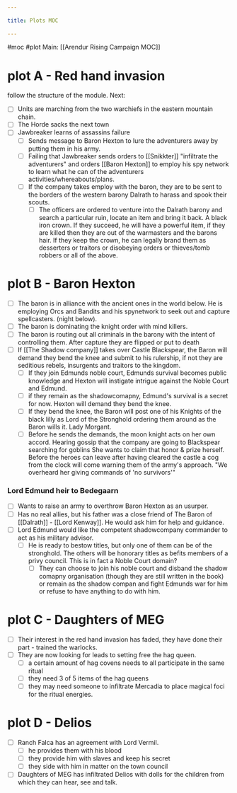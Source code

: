 --- 
title: Plots MOC 
---
#moc #plot 
Main: [[Arendur Rising Campaign MOC]]

# plot A - Red hand invasion
follow the structure of the module.
Next: 
- [ ] Units are marching from the two warchiefs in the eastern mountain chain.
- [ ] The Horde sacks the next town
- [ ] Jawbreaker learns of assassins failure
	- [ ] Sends message to Baron Hexton to lure the adventurers away by putting them in his army.
	- [ ] Failing that Jawbreaker sends orders to [[Snikkter]] "infiltrate the adventurers" and orders [[Baron Hexton]] to employ his spy network to learn what he can of the adventurers activities/whereabouts/plans.
	- [ ] If the company takes employ with the baron, they are to be sent to the borders of the western barony Dalrath to harass and spook their scouts.
		- [ ] The officers are ordered to venture into the Dalrath barony and search a particular ruin, locate an item and bring it back. A black iron crown. If they succeed, he will have a powerful item, if they are killed then they are out of the warmasters and the barons hair. If they keep the crown, he can legally brand them as desserters or traitors or disobeying orders or thieves/tomb robbers or all of the above.

# plot B - Baron Hexton
- [ ] The baron is in alliance with the ancient ones in the world below. He is employing Orcs and Bandits and his spynetwork to seek out and capture spellcasters. (night below).
- [ ] The baron is dominating the knight order with mind killers.
- [ ] The baron is routing out all criminals in the barony with the intent of controlling them. After capture they are flipped or put to death
- [ ] If [[The Shadow company]] takes over Castle Blackspear, the Baron will demand they bend the knee and submit to his rulership, if not they are seditious rebels, insurgents and traitors to the kingdom. 
	- [ ] If they join Edmunds noble court, Edmunds survival becomes public knowledge and Hexton will instigate intrigue against the Noble Court and Edmund.
	- [ ] if they remain as the shadowcomapny, Edmund's survival is a secret for now. Hexton will demand they bend the knee.
	- [ ] If they bend the knee, the Baron will post one of his Knights of the black lilly as Lord of the Stronghold ordering them around as the Baron wills it. Lady Morgant.
	- [ ] Before he sends the demands, the moon knight acts on her own accord. Hearing gossip that the company are going to Blackspear searching for goblins She wants to claim that honor & prize herself. Before the heroes can leave after having cleared the castle a cog from the clock will come warning them of the army's approach. "We overheard her giving commands of 'no survivors'"
### Lord Edmund heir to Bedegaarn
- [ ] Wants to raise an army to overthrow Baron Hexton as an usurper.
- [ ] Has no real allies, but his father was a close friend of The Baron of [[Dalrath]] - [[Lord Kenway]]. He would ask him for help and guidance. 
- [ ] Lord Edmund would like the competent shadowcompany commander to act as his military advisor. 
	- [ ] He is ready to bestow titles, but only one of them can be of the stronghold. The others will be honorary titles as befits members of a privy council. This is in fact a Noble Court domain?
		- [ ] They can choose to join his noble court and disband the shadow comapny organisation (though they are still written in the book) or remain as the shadow compan and fight Edmunds war for him or refuse to have anything to do with him.
# plot C - Daughters of MEG
- [ ] Their interest in the red hand invasion has faded, they have done their part - trained the warlocks. 
- [ ] They are now looking for leads to setting free the hag queen.
	- [ ] a certain amount of hag covens needs to all participate in the same ritual
	- [ ] they need 3 of 5 items of the hag queens
	- [ ] they may need someone to infiltrate Mercadia to place magical foci for the ritual energies.
# plot D - Delios
- [ ] Ranch Falca has an agreement with Lord Vermil.
	- [ ] he provides them with his blood
	- [ ] they provide him with slaves and keep his secret
	- [ ] they side with him in matter on the town council
- [ ] Daughters of MEG has infiltrated Delios with dolls for the children from which they can hear, see and talk.
